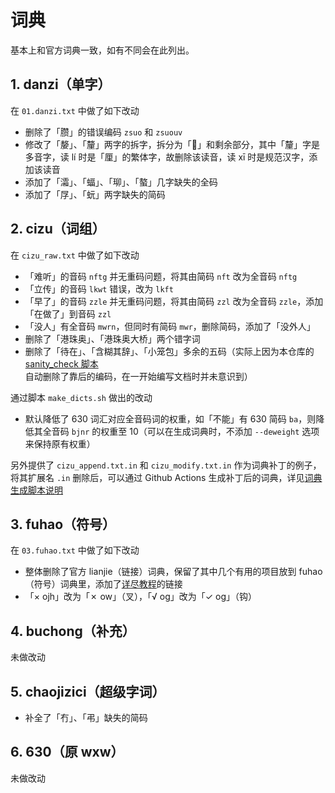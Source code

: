 # 词典

基本上和官方词典一致，如有不同会在此列出。

## 1. danzi（单字）

在 `01.danzi.txt` 中做了如下改动

- 删除了「臜」的错误编码 `zsuo` 和 `zsuouv`
- 修改了「嫠」、「釐」两字的拆字，拆分为「𠩺」和剩余部分，其中「釐」字是多音字，读 lí 时是「厘」的繁体字，故删除该读音，读 xī 时是规范汉字，添加该读音
- 添加了「灀」、「蝠」、「珋」、「螯」几字缺失的全码
- 添加了「㞌」、「蚖」两字缺失的简码

## 2. cizu（词组）

在 `cizu_raw.txt` 中做了如下改动

- 「难听」的音码 `nftg` 并无重码问题，将其由简码 `nft` 改为全音码 `nftg`
- 「立传」的音码 `lkwt` 错误，改为 `lkft`
- 「早了」的音码 `zzle` 并无重码问题，将其由简码 `zzl` 改为全音码 `zzle`，添加「在做了」到音码 `zzl`
- 「没人」有全音码 `mwrn`，但同时有简码 `mwr`，删除简码，添加了「没外人」
- 删除了「港珠奥」、「港珠奥大桥」两个错字词
- 删除了「待在」、「含糊其辞」、「小笼包」多余的五码（实际上因为本仓库的 [sanity_check 脚本](../scripts/sanity_check.sh)自动删除了靠后的编码，在一开始编写文档时并未意识到）

通过脚本 `make_dicts.sh` 做出的改动

- 默认降低了 630 词汇对应全音码词的权重，如「不能」有 630 简码 `ba`，则降低其全音码 `bjnr` 的权重至 10（可以在生成词典时，不添加 `--deweight` 选项来保持原有权重）

另外提供了 `cizu_append.txt.in` 和 `cizu_modify.txt.in` 作为词典补丁的例子，将其扩展名 `.in` 删除后，可以通过 Github Actions 生成补丁后的词典，详见[词典生成脚本说明](../scripts/README.md)

## 3. fuhao（符号）

在 `03.fuhao.txt` 中做了如下改动

- 整体删除了官方 lianjie（链接）词典，保留了其中几个有用的项目放到 fuhao（符号）词典里，添加了[详尽教程](https://pingshunhuangalex.gitbook.io/rime-xkjd)的链接
- 「×	ojh」改为「✗	ow」（叉），「√	og」改为「✓	og」（钩）

## 4. buchong（补充）

未做改动

## 5. chaojizici（超级字词）

- 补全了「冇」、「弔」缺失的简码

## 6. 630（原 wxw）

未做改动
